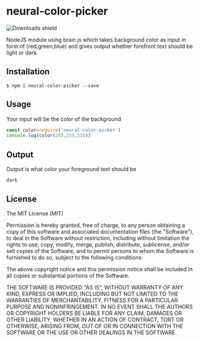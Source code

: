 # neural-color-picker
![Downloads shield](https://img.shields.io/npm/dt/neural-color-picker.svg)

NodeJS module using brain.js which takes background color as input in form of (red,green,blue) and gives output whether forefront text should be light or dark.

## Installation

    $ npm i neural-color-picker --save

## Usage
Your input will be the color of the background
```javascript
const color=require('neural-color-picker')
console.log(color(255,255,255))
```

## Output
Output is what color your foreground text should be
```
dark
```

## License
The MIT License (MIT)

Permission is hereby granted, free of charge, to any person obtaining a copy of this software and associated documentation files (the "Software"), to deal in the Software without restriction, including without limitation the rights to use, copy, modify, merge, publish, distribute, sublicense, and/or sell copies of the Software, and to permit persons to whom the Software is furnished to do so, subject to the following conditions:

The above copyright notice and this permission notice shall be included in all copies or substantial portions of the Software.

THE SOFTWARE IS PROVIDED "AS IS", WITHOUT WARRANTY OF ANY KIND, EXPRESS OR IMPLIED, INCLUDING BUT NOT LIMITED TO THE WARRANTIES OF MERCHANTABILITY, FITNESS FOR A PARTICULAR PURPOSE AND NONINFRINGEMENT. IN NO EVENT SHALL THE AUTHORS OR COPYRIGHT HOLDERS BE LIABLE FOR ANY CLAIM, DAMAGES OR OTHER LIABILITY, WHETHER IN AN ACTION OF CONTRACT, TORT OR OTHERWISE, ARISING FROM, OUT OF OR IN CONNECTION WITH THE SOFTWARE OR THE USE OR OTHER DEALINGS IN THE SOFTWARE.
